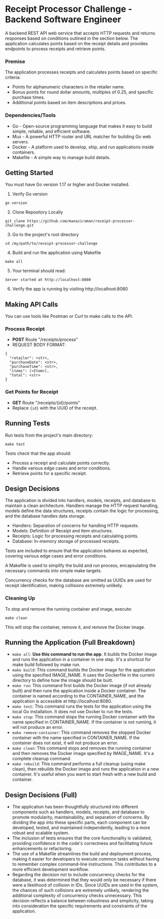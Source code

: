 # Receipt Processor Challenge - Backend Software Engineer

A backend REST API web service that accepts HTTP requests and returns responses based on conditions outlined in the section below. The application calculates points based on the receipt details and provides endpoints to process receipts and retrieve points.

### Premise
The application processes receipts and calculates points based on specific criteria:

- Points for alphanumeric characters in the retailer name.
- Bonus points for round dollar amounts, multiples of 0.25, and specific purchase times.
- Additional points based on item descriptions and prices.

### Dependencies/Tools
- Go - Open-source programming language that makes it easy to build simple, reliable, and efficient software.
- Mux - A powerful HTTP router and URL matcher for building Go web servers.
- Docker - A platform used to develop, ship, and run applications inside containers.
- Makefile - A simple way to manage build details.

## Getting Started
You must have Go version 1.17 or higher and Docker installed.

1. Verify Go version
```
go version
```
2. Clone Repository Locally
```
git clone https://github.com/manaziraman/receipt-processor-challenge.git
```
3. Go to the project's root directory
```
cd /my/path/to/receipt-processor-challenge
```
4. Build and run the application using Makefile
```
make all
```
5. Your terminal should read:
```
Server started at http://localhost:8080
```
6. Verify the app is running by visiting http://localhost:8080

## Making API Calls
You can use tools like Postman or Curl to make calls to the API.

### Process Receipt
- **POST** Route "/receipts/process"
- REQUEST BODY FORMAT:
```
{
  "retailer": <str>,
  "purchaseDate": <str>,
  "purchaseTime": <str>,
  "items": [<Item>],
  "total": <str>
}
```
### Get Points for Receipt
- **GET** Route "/receipts/{id}/points"
- Replace `{id}` with the UUID of the receipt.

## Running Tests
Run tests from the project's main directory:
```
make test
```

Tests check that the app should:

- Process a receipt and calculate points correctly.
- Handle various edge cases and error conditions.
- Retrieve points for a specific receipt.

## Design Decisions
The application is divided into handlers, models, receipts, and database to maintain a clean architecture. Handlers manage the HTTP request handling, models define the data structures, receipts contain the logic for processing, and the database handles data storage.

- Handlers: Separation of concerns for handling HTTP requests.
- Models: Definition of Receipt and Item structures.
- Receipts: Logic for processing receipts and calculating points.
- Database: In-memory storage of processed receipts.

Tests are included to ensure that the application behaves as expected, covering various edge cases and error conditions.

A Makefile is used to simplify the build and run process, encapsulating the necessary commands into simple make targets.

Concurrency checks for the database are omitted as UUIDs are used for receipt identification, making collisions extremely unlikely.

### Cleaning Up
To stop and remove the running container and image, execute:

```make clean```

This will stop the container, remove it, and remove the Docker image.

## Running the Application (Full Breakdown)
- `make all`: **Use this command to run the app**. It builds the Docker image and runs the application in a container in one step. It's a shortcut for make build followed by make run.
- `make build`: This command builds the Docker image for the application using the specified IMAGE_NAME. It uses the Dockerfile in the current directory to define how the image should be built.
- `make run`: This command first builds the Docker image (if not already built) and then runs the application inside a Docker container. The container is named according to the CONTAINER_NAME, and the application is accessible at http://localhost:8080.
- `make test`: This command runs the tests for the application using the local Go installation. It does not use Docker to run the tests.
- `make stop`: This command stops the running Docker container with the name specified in CONTAINER_NAME. If the container is not running, it will not produce an error.
- `make remove-container`: This command removes the stopped Docker container with the name specified in CONTAINER_NAME. If the container does not exist, it will not produce an error.
- `make clean`: This command stops and removes the running container and then removes the Docker image specified by IMAGE_NAME. It's a complete cleanup command.
- `make rebuild`: This command performs a full cleanup (using make clean), then rebuilds the Docker image and runs the application in a new container. It's useful when you want to start fresh with a new build and container.

## Design Decisions (Full)
- The application has been thoughtfully structured into different components such as handlers, models, receipts, and database to promote modularity, maintainability, and separation of concerns. By dividing the app into these specific parts, each component can be developed, tested, and maintained independently, leading to a more robust and scalable system.
- The inclusion of tests ensures that the core functionality is validated, providing confidence in the code's correctness and facilitating future enhancements or refactoring.
- The use of a Makefile streamlines the build and deployment process, making it easier for developers to execute common tasks without having to remember complex command-line instructions. This contributes to a more efficient development workflow.
- Regarding the decision not to include concurrency checks for the database, it was determined that they would only be necessary if there were a likelihood of collision in IDs. Since UUIDs are used in the system, the chances of such collisions are extremely unlikely, rendering the additional complexity of concurrency checks unnecessary. This decision reflects a balance between robustness and simplicity, taking into consideration the specific requirements and constraints of the application.